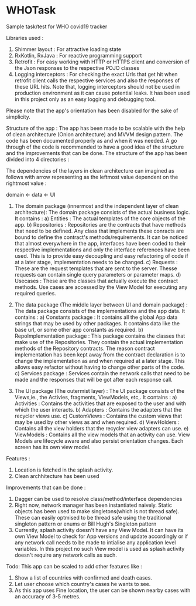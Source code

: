 # WHOTask
Sample task/test for WHO covid19 tracker

Libraries used : 
1) Shimmer layout : For attractive loading state
2) RxKotlin, RxJava : For reactive programming support
3) Retrofit : For easy working with HTTP or HTTPS client and conversion of the Json responses to the respective POJO classes
4) Logging interceptors : For checking the exact Urls that get hit when retrofit client calls the respective services and also the responses of these URL hits. Note that, logging interceptors should not be used in production environment as it can cause potential leaks. It has been used in this project only as an easy logging and debugging tool. 

Please note that the app's orientation has been disabled for the sake of simplicity.

Structure of the app : 
The app has been made to be scalable with the help of clean architecture (Onion architecture) and MVVM design pattern. The code has been documented properly as and when it was needed. A go through of the code is recommended to have a good idea of the structure and the improvements that can be done.
The structure of the app has been divided into 4 directories : 

The dependencies of the layers in clean architecture can imagined as follows with arrow representing as the leftmost value dependent on the rightmost value :

domain <- data <- UI

1) The domain package (innermost and the independent layer of clean architecture): The domain package consists of the actual business logic. It contains : 
  a) Entities : The actual templates of the core objects of the app.
  b) Repositories : Repositories are the contracts that have methods that need to be defined. Any class that implements these conracts are bound to define the contract's methods/requirements. It can be noticed that almost everywhere in the app, interfaces have been coded to their respective implementations and only the interface references have been used. This is to provide easy decoupling and easy refactoring of code if at a later stage, implementation needs to be changed.
  c) Requests : These are the request templates that are sent to the server. Thesse requests can contain single query parameters or parameter maps. 
  d) Usecases : These are the classes that actually execute the contract methods. Use cases are accessed by the View Model for executing any required queries.
  
2) The data package (The middle layer between UI and domain package) : The data package consists of the implementations and the app data. It contains : 
  a) Constants package : It contains all the global App data strings that may be used by other packages. It contains data like the base url, or some other app constants as required.
  b) RepoImplementation package : This package contains the classes that make use of the Repositories. They contain the actual implementation methods of the Repository contracts. The reason contract implementation has been kept away from the contract declaration is to change the implementation as and when required at a later stage. This allows easy refactor without having to change other parts of the code.
  c) Services package : Services contain the network calls that need to be made and the responses that will be got after each response call.
  
3) The UI package (The outermist layer) : The UI package consists of the Views,ie., the Activies, fragments, ViewModels, etc,. It contains : 
  a) Activities : Contains the activities that are exposed to the user and with which the user interacts.
  b) Adapters : Contains the adapters that the recycler views use.
  c) CustomViews : Contains the custom views that may be used by other views as and when required.
  d) ViewHolders : Contains all the view holders that the recycler view adapters can use.
  e) ViewModels : Contains all the view models that an activity can use. View Models are lifecycle aware and also persist orientation changes. Each screen has its own view model.

Features : 
1) Location is fetched in the splash activity.
2) Clean archhitecture has been used
  
Improvements that can be done : 
1) Dagger can be used to resolve class/method/interface dependencies
2) Right now, network manager has been instantiated naively. Static objects has been used to make singletons(which is not thread safe). These can easily optmised to be thread safe using the traditional singleton pattern or enums or Bill Hugh's Singleton pattern
3) Currently, splash activity doesn't have any View Model. It can have its own View Model to check for App versions and update accordingly or if any network call needs to be made to intialise any application level variables. In this project no such View model is used as splash activity doesn't require any network calls as such.

Todo: 
This app can be scaled to add other features like :
1) Show a list of countries with confirmed and death cases.
2) Let user choose which country's cases he wants to see.
3) As this app uses Fine location, the user can be shown nearby cases with an accuracy of 3-5 metres.
